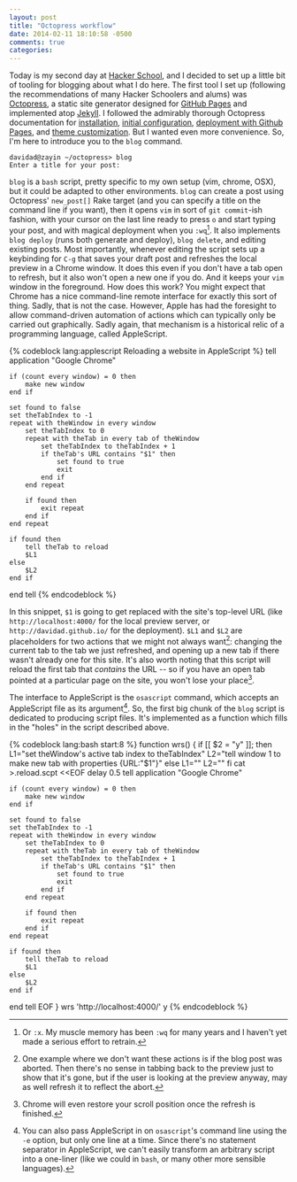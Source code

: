 ```yaml
---
layout: post
title: "Octopress workflow"
date: 2014-02-11 18:10:58 -0500
comments: true
categories: 
---
```


Today is my second day at [Hacker School](http://hackerschool.com), and I
decided to set up a little bit of tooling for blogging about what I do here.
The first tool I set up (following the recommendations of many Hacker Schoolers
and alums) was [Octopress](http://octopress.org), a static site generator
designed for [GitHub Pages](pages.github.com) and implemented atop
[Jekyll](http://jekyllrb.com). I followed the admirably thorough Octopress
documentation for [installation](http://octopress.org/docs/setup/),
[initial configuration](http://octopress.org/docs/configuring/),
[deployment with Github Pages](http://octopress.org/docs/deploying/github/), and
[theme customization](http://octopress.org/docs/theme/). But I wanted even more
convenience. So, I'm here to introduce you to the `blog` command.

    davidad@zayin ~/octopress> blog
    Enter a title for your post:

`blog` is a `bash` script, pretty specific to my own setup (vim, chrome, OSX),
but it could be adapted to other environments. `blog` can create a post using
Octopress' `new_post[]` Rake target (and you can specify a title on the command
line if you want), then it opens `vim` in sort of `git commit`-ish fashion, with
your cursor on the last line ready to press `o` and start typing your post, and
with magical deployment when you `:wq`[^1]. It also implements `blog deploy`
(runs both generate and deploy), `blog delete`, and editing existing posts. Most
importantly, whenever editing the script sets up a keybinding for `C-g` that
saves your draft post and refreshes the local preview in a Chrome window. It
does this even if you don't have a tab open to refresh, but it also won't open a
new one if you do. And it keeps your `vim` window in the foreground. How does
this work?  You might expect that Chrome has a nice command-line remote
interface for exactly this sort of thing. Sadly, that is not the case. However,
Apple has had the foresight to allow command-driven automation of actions which
can typically only be carried out graphically.  Sadly again, that mechanism is a
historical relic of a programming language, called AppleScript.

{% codeblock lang:applescript Reloading a website in AppleScript %}
tell application "Google Chrome"

    if (count every window) = 0 then
        make new window
    end if

    set found to false
    set theTabIndex to -1
    repeat with theWindow in every window
        set theTabIndex to 0
        repeat with theTab in every tab of theWindow
            set theTabIndex to theTabIndex + 1
            if theTab's URL contains "$1" then
                set found to true
                exit
            end if
        end repeat

        if found then
            exit repeat
        end if
    end repeat

    if found then
        tell theTab to reload
        $L1
    else
        $L2
    end if
end tell
{% endcodeblock %}

In this snippet, `$1` is going to get replaced with the site's top-level URL
(like `http://localhost:4000/` for the local preview server, or
`http://davidad.github.io/` for the deployment). `$L1` and `$L2` are
placeholders for two actions that we might not always <nobr>want[^2]:</nobr>
changing the current tab to the tab we just refreshed, and opening up a new tab
if there wasn't already one for this site. It's also worth noting that this
script will reload the first tab that  _contains_ the URL -- so if you have an
open tab pointed at a particular page on the site, you won't lose your
place[^3].

The interface to AppleScript is the `osascript` command, which accepts an
AppleScript file as its argument[^4]. So, the first big chunk of the `blog`
script is dedicated to producing script files. It's implemented as a function
which fills in the "holes" in the script described above.

{% codeblock lang:bash start:8 %}
function wrs() {
    if [[ $2 = "y" ]]; then
        L1="set theWindow's active tab index to theTabIndex"
        L2="tell window 1 to make new tab with properties {URL:\"$1\"}"
    else
        L1=""
        L2=""
    fi
    cat >.reload.scpt <<EOF
delay 0.5
tell application "Google Chrome"
    
    if (count every window) = 0 then
        make new window
    end if
    
    set found to false
    set theTabIndex to -1
    repeat with theWindow in every window
        set theTabIndex to 0
        repeat with theTab in every tab of theWindow
            set theTabIndex to theTabIndex + 1
            if theTab's URL contains "$1" then
                set found to true
                exit
            end if
        end repeat
        
        if found then
            exit repeat
        end if
    end repeat
    
    if found then
        tell theTab to reload
        $L1
    else
        $L2
    end if
end tell
EOF
}
wrs 'http://localhost:4000/' y
{% endcodeblock %}

[^1]: Or `:x`. My muscle memory has been `:wq` for many years and I haven't yet made a serious effort to retrain.
[^2]: One example where we don't want these actions is if the blog post was aborted. Then there's no sense in tabbing back to the preview just to show that it's gone, but if the user is looking at the preview anyway, may as well refresh it to reflect the abort.
[^3]: Chrome will even restore your scroll position once the refresh is finished.
[^4]: You can also pass AppleScript in on `osascript`'s command line using the `-e` option, but only one line at a time. Since there's no statement separator in AppleScript, we can't easily transform an arbitrary script into a one-liner (like we could in `bash`, or many other more sensible languages).
